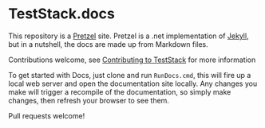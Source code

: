 TestStack.docs
==========

This repository is a [Pretzel](https://github.com/code52/pretzel) site. Pretzel is a .net implementation of [Jekyll](http://jekyllrb.com/docs/home/), but in a nutshell, the docs are made up from Markdown files.

Contributions welcome, see [Contributing to TestStack](http://teststack.azurewebsites.net/Contributing.html) for more information

To get started with Docs, just clone and run `RunDocs.cmd`, this will fire up a local web server and open the documentation site locally. Any changes you make will trigger a recompile of the documentation, so simply make changes, then refresh your browser to see them.

Pull requests welcome!
